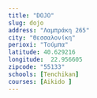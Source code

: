 ```yaml
---
title: "DOJO"
slug: dojo
address: "Λαμπράκη 265"
city: "Θεσσαλονίκη"
perioxi: "Τούμπα"
latitude: 40.629216
longitude:  22.956605
zipcode: "55133"
schools: [Tenchikan]
courses: [Aikido ]
---
```




